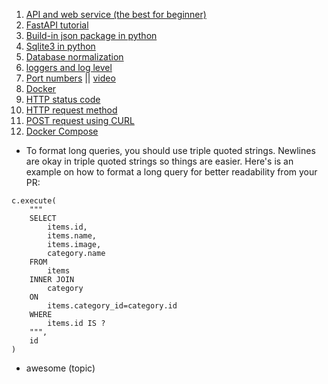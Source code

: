 
1. [API and web service (the best for beginner)](https://mercari.udemy.com/course/api-and-web-service-introduction/)
2. [FastAPI tutorial](https://fastapi.tiangolo.com/tutorial/)
3. [Build-in json package in python](https://www.geeksforgeeks.org/python-json/)
4. [Sqlite3 in python](https://mercari.udemy.com/course/using-sqlite3-databases-with-python)
5. [Database normalization](https://docs.microsoft.com/en-us/office/troubleshoot/access/database-normalization-description)
6. [loggers and log level](https://sematext.com/blog/logging-levels/)
7. [Port numbers](https://opensource.com/article/18/10/common-network-ports) || [video](https://www.youtube.com/watch?v=RDotMcs0Erg)
8. [Docker](https://docs.docker.com/get-started/overview/)
9. [HTTP status code](https://developer.mozilla.org/en-US/docs/Web/HTTP/Status)
10. [HTTP request method](https://developer.mozilla.org/en-US/docs/Web/HTTP/Methods)
11. [POST request using CURL](https://linuxize.com/post/curl-post-request/#:~:text=When%20the%20%2DF%20option%20is,form%2Durlencoded%20Content%2DType.)
12. [Docker Compose](https://docs.docker.com/compose/gettingstarted/)


* To format long queries, you should use triple quoted strings. Newlines are okay in triple quoted strings so things are easier.
Here's is an example on how to format a long query for better readability from your PR:
```
c.execute(
    """
    SELECT
        items.id,
        items.name,
        items.image,
        category.name
    FROM
        items
    INNER JOIN
        category
    ON
        items.category_id=category.id
    WHERE
        items.id IS ?
    """,
    id
)
```

* awesome (topic)